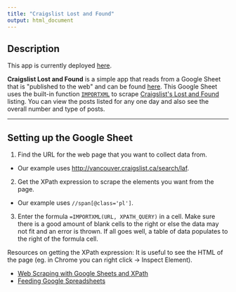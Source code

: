 ```yaml
---
title: "Craigslist Lost and Found"
output: html_document
---
```


## Description

This app is currently deployed [here](https://jennybc.shinyapps.io/03_craigslist-lost-and-found).

**Craigslist Lost and Found** is a simple app that reads from a Google Sheet that is "published to the web" and can be found [here](https://docs.google.com/spreadsheets/d/1qtvN-PKWvIbmTJ-RSmga1m2iGn7Mze4w_yRg9ZJx2TU/pubhtml). This Google Sheet uses the built-in function [`IMPORTXML`](https://support.google.com/docs/answer/3093342?hl=en) to scrape [Craigslist's Lost and Found](http://vancouver.craigslist.ca/search/laf) listing. You can view the posts listed for any one day and also see the overall number and type of posts.

---

## Setting up the Google Sheet

1. Find the URL for the web page that you want to collect data from.
  - Our example uses <http://vancouver.craigslist.ca/search/laf>.
2. Get the XPath expression to scrape the elements you want from the page.
  - Our example uses `//span[@class='pl']`.
3. Enter the formula `=IMPORTXML(URL, XPATH_QUERY)` in a cell. Make sure there is a good amount of blank cells to the right or else the data may not fit and an error is thrown. If all goes well, a table of data populates to the right of the formula cell. 

Resources on getting the XPath expression: It is useful to see the HTML of the page (eg. in Chrome you can right click -> Inspect Element).

  * [Web Scraping with Google Sheets and XPath](http://vancouverdata.blogspot.ca/2011/02/how-to-web-scraping-xpath-html-google.html)
  * [Feeding Google Spreadsheets](https://mashe.hawksey.info/2012/10/feeding-google-spreadsheets-exercises-in-import/)
